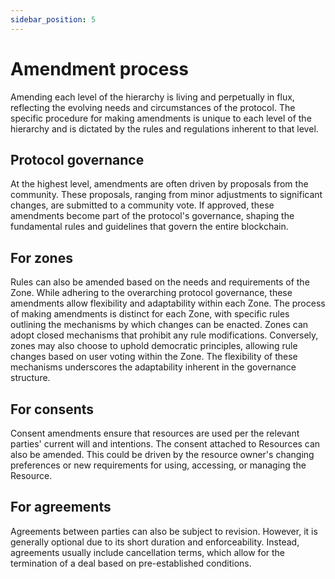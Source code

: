 ```yaml
---
sidebar_position: 5
---
```


# Amendment process

Amending each level of the hierarchy is living and perpetually in flux, reflecting the evolving needs and circumstances of the protocol. The specific procedure for making amendments is unique to each level of the hierarchy and is dictated by the rules and regulations inherent to that level.

## Protocol governance

At the highest level, amendments are often driven by proposals from the community. These proposals, ranging from minor adjustments to significant changes, are submitted to a community vote. If approved, these amendments become part of the protocol's governance, shaping the fundamental rules and guidelines that govern the entire blockchain.

## For zones

Rules can also be amended based on the needs and requirements of the Zone. While adhering to the overarching protocol governance, these amendments allow flexibility and adaptability within each Zone. The process of making amendments is distinct for each Zone, with specific rules outlining the mechanisms by which changes can be enacted. Zones can adopt closed mechanisms that prohibit any rule modifications. Conversely, zones may also choose to uphold democratic principles, allowing rule changes based on user voting within the Zone. The flexibility of these mechanisms underscores the adaptability inherent in the governance structure.

## For consents

Consent amendments ensure that resources are used per the relevant parties' current will and intentions. The consent attached to Resources can also be amended. This could be driven by the resource owner's changing preferences or new requirements for using, accessing, or managing the Resource.

## For agreements

Agreements between parties can also be subject to revision. However, it is generally optional due to its short duration and enforceability. Instead, agreements usually include cancellation terms, which allow for the termination of a deal based on pre-established conditions.
